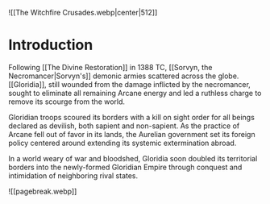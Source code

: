 ![[The Witchfire Crusades.webp|center|512]]

# Introduction
Following [[The Divine Restoration]] in 1388 TC, [[Sorvyn, the Necromancer|Sorvyn's]] demonic armies scattered across the globe. [[Gloridia]], still wounded from the damage inflicted by the necromancer, sought to eliminate all remaining Arcane energy and led a ruthless charge to remove its scourge from the world.

Gloridian troops scoured its borders with a kill on sight order for all beings declared as devilish, both sapient and non-sapient. As the practice of Arcane fell out of favor in its lands, the Aurelian government set its foreign policy centered around extending its systemic extermination abroad.

In a world weary of war and bloodshed, Gloridia soon doubled its territorial borders into the newly-formed Gloridian Empire through conquest and intimidation of neighboring rival states.

![[pagebreak.webp]]